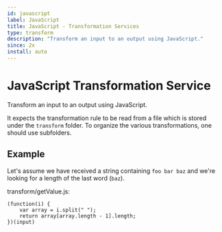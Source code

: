 ```yaml
---
id: javascript
label: JavaScript
title: JavaScript - Transformation Services
type: transform
description: "Transform an input to an output using JavaScript."
since: 2x
install: auto
---
```


<!-- Attention authors: Do not edit directly. Please add your changes to the appropriate source repository -->

<!-- {% include base.html %} -->

# JavaScript Transformation Service

Transform an input to an output using JavaScript. 

It expects the transformation rule to be read from a file which is stored under the `transform` folder. 
To organize the various transformations, one should use subfolders.

## Example

Let's assume we have received a string containing `foo bar baz` and we're looking for a length of the last word (`baz`).

transform/getValue.js:

```
(function(i) {
    var array = i.split(" ");
    return array[array.length - 1].length;
})(input)
```
